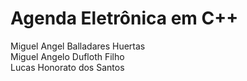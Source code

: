 # Agenda Eletrônica em C++
 Miguel Angel Balladares Huertas<br>
 Miguel Angelo Dufloth Filho<br>
 Lucas Honorato dos Santos